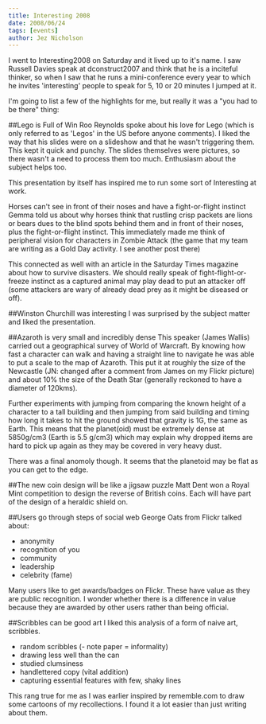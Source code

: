 ```yaml
---
title: Interesting 2008
date: 2008/06/24
tags: [events]
author: Jez Nicholson
---
```

I went to Interesting2008 on Saturday and it lived up to it's name. I saw Russell Davies speak at dconstruct2007 and think that he is a inciteful thinker, so when I saw that he runs a mini-conference every year to which he invites 'interesting' people to speak for 5, 10 or 20 minutes I jumped at it.

I'm going to list a few of the highlights for me, but really it was a "you had to be there" thing:

##Lego is Full of Win
Roo Reynolds spoke about his love for Lego (which is only referred to as 'Legos' in the US before anyone comments). I liked the way that his slides were on a slideshow and that he wasn't triggering them. This kept it quick and punchy. The slides themselves were pictures, so there wasn't a need to process them too much. Enthusiasm about the subject helps too.

This presentation by itself has inspired me to run some sort of Interesting at work.

Horses can't see in front of their noses and have a fight-or-flight instinct
Gemma told us about why horses think that rustling crisp packets are lions or bears dues to the blind spots behind them and in front of their noses, plus the fight-or-flight instinct. This immediately made me think of peripheral vision for characters in Zombie Attack (the game that my team are writing as a Gold Day activity. I see another post there)

This connected as well with an article in the Saturday Times magazine about how to survive disasters. We should really speak of fight-flight-or-freeze instinct as a captured animal may play dead to put an attacker off (some attackers are wary of already dead prey as it might be diseased or off).

##Winston Churchill was interesting
I was surprised by the subject matter and liked the presentation.

##Azaroth is very small and incredibly dense
This speaker (James Wallis) carried out a geographical survey of World of Warcraft. By knowing how fast a character can walk and having a straight line to navigate he was able to put a scale to the map of Azaroth. This put it at roughly the size of the Newcastle (JN: changed after a comment from James on my Flickr picture) and about 10% the size of the Death Star (generally reckoned to have a diameter of 120kms).

Further experiments with jumping from comparing the known height of a character to a tall building and then jumping from said building and timing how long it takes to hit the ground showed that gravity is 1G, the same as Earth. This means that the planet(oid) must be extremely dense at 5850g/cm3 (Earth is 5.5 g/cm3) which may explain why dropped items are hard to pick up again as they may be covered in very heavy dust.

There was a final anomoly though. It seems that the planetoid may be flat as you can get to the edge.

##The new coin design will be like a jigsaw puzzle
Matt Dent won a Royal Mint competition to design the reverse of British coins. Each will have part of the design of a heraldic shield on.

##Users go through steps of social web
George Oats from Flickr talked about:

* anonymity
* recognition of you
* community
* leadership
* celebrity (fame)

Many users like to get awards/badges on Flickr. These have value as they are public recognition. I wonder whether there is a difference in value because they are awarded by other users rather than being official.

##Scribbles can be good art
I liked this analysis of a form of naive art, scribbles.

* random scribbles (- note paper = informality)
* drawing less well than the can
* studied clumsiness
* handlettered copy (vital addition)
* capturing essential features with few, shaky lines

This rang true for me as I was earlier inspired by rememble.com to draw some cartoons of my recollections. I found it a lot easier than just writing about them.